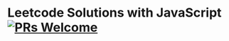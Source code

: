 # Leetcode Solutions with JavaScript [![PRs Welcome](https://img.shields.io/badge/PRs-welcome-brightgreen.svg)](CONTRIBUTING.md)